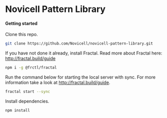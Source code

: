 # Novicell Pattern Library

#### Getting started

Clone this repo.

```sh
git clone https://github.com/Novicell/novicell-pattern-library.git
```

If you have not done it already, install Fractal.
Read more about Fractal here: http://fractal.build/guide

```sh
npm i -g @frctl/fractal
```

Run the command below for starting the local server with sync.
For more information take a look at http://fractal.build/guide.

```sh
fractal start --sync
```

Install dependencies.

```sh
npm install
```